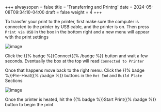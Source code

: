 +++
alwaysopen = false
title = 'Transferring and Printng'
date = 2024-05-08T09:34:10-04:00
draft = false
weight = 4
+++

To transfer your print to the printer, first make sure the computer is connected to the printer by USB cable, and the printer is on. Then press `Print via USB` in the box in the bottom right and a new menu will appear with the print settings

![image](/images/179.png)

Click the {{% badge %}}Connect{{% /badge %}} button and wait a few seconds. Eventually the box at the top will read `Connected to Printer`

Once that happens move back to the right menu. Click the {{% badge %}}Pre-Heat{{% /badge %}} buttons in the `Hot End` and `Build Plate` Sections

![image](/images/180.png)

Once the printer is heated, hit the {{% badge %}}Start Print{{% /badge %}} button to begin the print